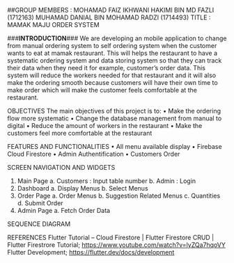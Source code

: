 ##GROUP MEMBERS : MOHAMAD FAIZ IKHWANI HAKIMI BIN MD FAZLI (1712163)
		        MUHAMAD DANIAL BIN MOHAMAD RADZI (1714493)
TITLE : MAMAK MAJU ORDER SYSTEM

###**INTRODUCTION**###
We are developing an mobile application to change from manual ordering system to self ordering system when the customer wants to eat at mamak restaurant. This will helps the restaurant to have a systematic ordering system and data storing system so that they can track their data when they need it for example, customer’s order data. This system will reduce the workers needed for that restaurant and it will also make the ordering smooth because customers will have their own time to make order which will make the customer feels comfortable at the restaurant. 

OBJECTIVES
The main objectives of this project is to:
•	Make the ordering flow more systematic
•	Change the database management from manual to digital
•	Reduce the amount of workers in the restaurant
•	Make the customers feel more comfortable at the restaurant

FEATURES AND FUNCTIONALITIES
•	All menu available display
•	Firebase Cloud Firestore
•	Admin Authentification 
•	Customers Order 

SCREEN NAVIGATION AND WIDGETS
1.	Main Page
a.	Customers : Input table number
b.	Admin : Login
2.	Dashboard
a.	Display Menus
b.	Select Menus
3.	Order Page
a.	Order Menus
b.	Suggestion Related Menus
c.	Quantities
d.	Submit Order
4.	Admin Page
a.	Fetch Order Data

SEQUENCE DIAGRAM
 
REFERENCES
Flutter Tutorial – Cloud Firestore | Flutter Firestore CRUD | Flutter Firestrore Tutorial; https://www.youtube.com/watch?v=lyZQa7hqoVY
Flutter Development; https://flutter.dev/docs/development 


